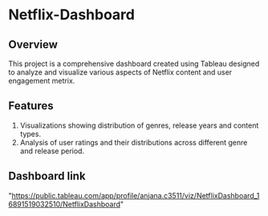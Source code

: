 # Netflix-Dashboard
## Overview
This project is a comprehensive dashboard created using Tableau designed to analyze and visualize various aspects of Netflix content and user engagement metrix.
## Features
1. Visualizations showing distribution of genres, release years and content types.
2. Analysis of user ratings and their distributions across different genre and release period.

## Dashboard link 
"https://public.tableau.com/app/profile/anjana.c3511/viz/NetflixDashboard_16891519032510/NetflixDashboard"
